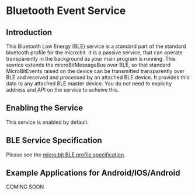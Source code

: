 # Bluetooth Event Service

## Introduction

This Bluetooth Low Energy (BLE) service is a standard part of the standard bluetooth profile for the micro:bit. It is a passive service, that can operate transparently in the 
background as your main program is running. This sevrice extends the microBitMessageBus over BLE, so that standard MicroBitEvents raised on the device can be transmitted transparently over
BLE and received and processed by an attached BLE device.  It provides this data to any attached BLE master device. You do not need to explicity address and API on the service to acheive this.

## Enabling the Service

This service is enabled by default. 

## BLE Service Specification

 Please see the [micro:bit BLE profile specification](/ble/profile-specification.zip).

## Example Applications for Android/IOS/Android

 COMING SOON

